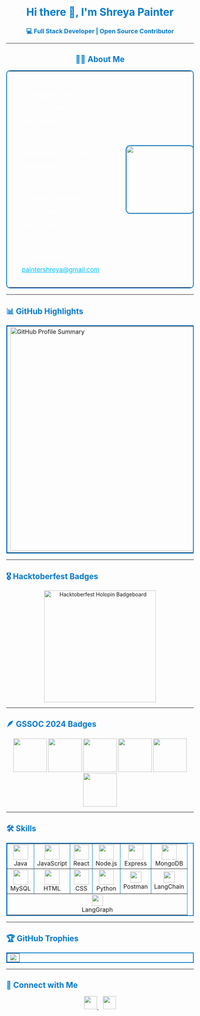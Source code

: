 <h1 align="center" style="color:#007acc;">Hi there 👋, I'm Shreya Painter</h1>
<h3 align="center" style="color:#007acc;">💻 Full Stack Developer | Open Source Contributor</h3>

---

<h2 align="center" style="color:#007acc;">👩‍💻 About Me</h2>

<table width="100%" cellspacing="0" cellpadding="0" style="border: 2px solid #007acc; border-radius: 10px;">
  <tr>
    <td width="70%" align="left" valign="top" style="padding: 30px 40px; font-size: 17px; line-height: 2; color: #ffffff;">
      <p style="margin-bottom: 20px;">🚀 <strong>Passionate</strong> about building scalable full-stack applications.</p>
      <p style="margin-bottom: 20px;">🌱 <strong>Open-source contributor</strong> who loves collaborating and giving back to the community.</p>
      <p style="margin-bottom: 20px;">🔍 <strong>Currently seeking</strong> exciting internship opportunities to grow and contribute.</p>
      <p style="margin-bottom: 0;">📫 <strong>Reach me at:</strong> <a href="mailto:paintershreya@gmail.com" style="color:#00bfff;">paintershreya@gmail.com</a></p>
    </td>
    <td width="30%" align="center" style="padding: 30px;">
      <img src="https://user-images.githubusercontent.com/113302094/211284885-f4291eef-88a6-48cb-a06e-28c3481a75b0.gif"
           width="180"
           style="border: 2px solid #007acc; border-radius: 12px;" />
    </td>
  </tr>
</table>

---

<h2 style="color:#007acc;">📊 GitHub Highlights</h2>

<table width="100%" align="center" border="2" style="border: 2px solid #007acc;">
  <tr>
    <td>
      <img width="600em" src="https://github-profile-summary-cards.vercel.app/api/cards/profile-details?username=Shreya-1305&theme=2077" alt="GitHub Profile Summary"/>
    </td>
    <td>
      <img width="430em" src="https://github-readme-streak-stats.herokuapp.com/?user=Shreya-1305&theme=blue-green" alt="Streak Stats"/>
    </td>
  </tr>
</table>

---

<h2 style="color:#007acc;">🎖 Hacktoberfest Badges</h2>

<p align="center">
  <a href="https://holopin.io/@shreya1305" target="_blank">
    <img src="https://holopin.me/shreya1305" alt="Hacktoberfest Holopin Badgeboard" width="300"/>
  </a>
</p>

---

<h2 style="color:#007acc;">🪶 GSSOC 2024 Badges</h2>

<p align="center">
  <img src="https://raw.githubusercontent.com/GSSoC24/Postman-Challenge/main/docs/assets/Postman%20White.png" width="90" height="90" />
  <img src="https://raw.githubusercontent.com/GSSoC24/Postman-Challenge/main/docs/assets/1.png" width="90" height="90" />
  <img src="https://raw.githubusercontent.com/GSSoC24/Postman-Challenge/main/docs/assets/2.png" width="90" height="90" />
  <img src="https://raw.githubusercontent.com/GSSoC24/Postman-Challenge/main/docs/assets/3.png" width="90" height="90" />
  <img src="https://raw.githubusercontent.com/GSSoC24/Postman-Challenge/main/docs/assets/4.png" width="90" height="90" />
  <img src="https://raw.githubusercontent.com/GSSoC24/Postman-Challenge/main/docs/assets/5.png" width="90" height="90" />
</p>

---

<h2 style="color:#007acc;">🛠️ Skills</h2>

<table width="100%" align="center" border="2" style="border: 2px solid #007acc;">
  <tr>
    <td align="center"><img src="https://skillicons.dev/icons?i=java" width="40"/><br>Java</td>
    <td align="center"><img src="https://skillicons.dev/icons?i=js" width="40"/><br>JavaScript</td>
    <td align="center"><img src="https://skillicons.dev/icons?i=react" width="40"/><br>React</td>
    <td align="center"><img src="https://skillicons.dev/icons?i=nodejs" width="40"/><br>Node.js</td>
    <td align="center"><img src="https://skillicons.dev/icons?i=express" width="40"/><br>Express</td>
    <td align="center"><img src="https://skillicons.dev/icons?i=mongodb" width="40"/><br>MongoDB</td>
  </tr>
  <tr>
    <td align="center"><img src="https://skillicons.dev/icons?i=mysql" width="40"/><br>MySQL</td>
    <td align="center"><img src="https://skillicons.dev/icons?i=html" width="40"/><br>HTML</td>
    <td align="center"><img src="https://skillicons.dev/icons?i=css" width="40"/><br>CSS</td>
    <td align="center"><img src="https://skillicons.dev/icons?i=python" width="40"/><br>Python</td>
    <td align="center"><img src="https://www.vectorlogo.zone/logos/getpostman/getpostman-icon.svg" width="30"/><br>Postman</td>
    <td align="center"><img src="https://upload.vectorlogo.zone/logos/langchain/images/06d3d185-9e54-4a36-ae5a-5b1d82d59e2b.svg" width="30"/><br>LangChain</td>
  </tr>
  <tr>
    <td colspan="6" align="center">
      <img src="https://avatars.githubusercontent.com/u/162706523?s=200&v=4" width="30"/><br>LangGraph
    </td>
  </tr>
</table>

---

<h2 style="color:#007acc;">🏆 GitHub Trophies</h2>

<table width="100%" align="center" border="2" style="border: 2px solid #007acc;">
  <tr>
    <td align="center">
      <img src="https://github-profile-trophy.vercel.app/?username=Shreya-1305&theme=darkhub&margin-w=10&no-bg=true&no-frame=true" />
    </td>
  </tr>
</table>

---

<h2 style="color:#007acc;">🔗 Connect with Me</h2>

<p align="center">
  <a href="https://www.linkedin.com/in/shreya-painter-389168249/" target="_blank">
    <img src="https://skillicons.dev/icons?i=linkedin" height="35" />
  </a>
  &nbsp;&nbsp;
  <a href="mailto:paintershreya@gmail.com">
    <img src="https://skillicons.dev/icons?i=gmail" height="35"/>
  </a>
</p>

